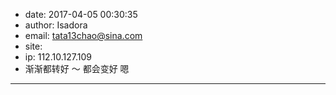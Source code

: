 - date: 2017-04-05 00:30:35
- author: Isadora
- email: tata13chao@sina.com
- site: 
- ip: 112.10.127.109
- 渐渐都转好 ～ 都会变好 嗯
- - - - - - - - - - - - - - - -
